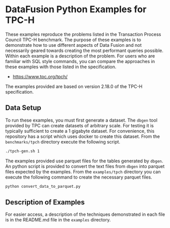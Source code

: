 <!---
  Licensed to the Apache Software Foundation (ASF) under one
  or more contributor license agreements.  See the NOTICE file
  distributed with this work for additional information
  regarding copyright ownership.  The ASF licenses this file
  to you under the Apache License, Version 2.0 (the
  "License"); you may not use this file except in compliance
  with the License.  You may obtain a copy of the License at

    http://www.apache.org/licenses/LICENSE-2.0

  Unless required by applicable law or agreed to in writing,
  software distributed under the License is distributed on an
  "AS IS" BASIS, WITHOUT WARRANTIES OR CONDITIONS OF ANY
  KIND, either express or implied.  See the License for the
  specific language governing permissions and limitations
  under the License.
-->

# DataFusion Python Examples for TPC-H

These examples reproduce the problems listed in the Transaction Process Council
TPC-H benchmark. The purpose of these examples is to demonstrate how to use
different aspects of Data Fusion and not necessarily geared towards creating the
most performant queries possible. Within each example is a description of the
problem. For users who are familiar with SQL style commands, you can compare the
approaches in these examples with those listed in the specification.

- https://www.tpc.org/tpch/

The examples provided are based on version 2.18.0 of the TPC-H specification.

## Data Setup

To run these examples, you must first generate a dataset. The `dbgen` tool
provided by TPC can create datasets of arbitrary scale. For testing it is
typically sufficient to create a 1 gigabyte dataset. For convenience, this
repository has a script which uses docker to create this dataset. From the
`benchmarks/tpch` directory execute the following script.

```bash
./tpch-gen.sh 1
```

The examples provided use parquet files for the tables generated by `dbgen`.
An python script is provided to convert the text files from `dbgen` into parquet
files expected by the examples. From the `examples/tpch` directory you can
execute the following command to create the necessary parquet files.

```bash
python convert_data_to_parquet.py
```

## Description of Examples

For easier access, a description of the techniques demonstrated in each file
is in the README.md file in the `examples` directory.
